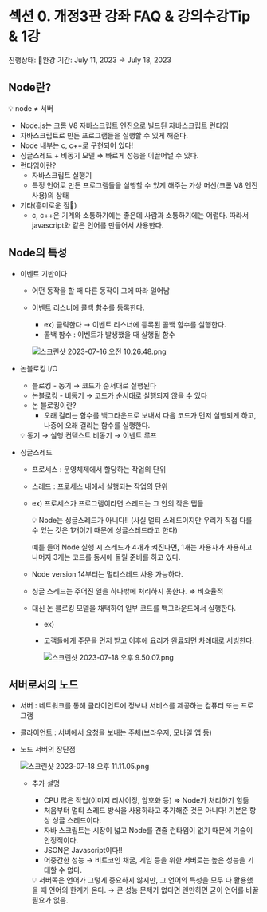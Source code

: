 # 섹션 0. 개정3판 강좌 FAQ & 강의수강Tip & 1강

진행상태: 완강
기간: July 11, 2023 → July 18, 2023

## Node란?

<aside>
💡 node ≠ 서버

</aside>

- Node.js는 크롬 V8 자바스크립트 엔진으로 빌드된 자바스크립트 런타임
- 자바스크립트로 만든 프로그램들을 실행할 수 있게 해준다.
- Node 내부는 c, c++로 구현되어 있다!
- 싱글스레드 + 비동기 모델 ⇒ 빠르게 성능을 이끌어낼 수 있다.
- 런타임이란?
    - 자바스크립트 실행기
    - 특정 언어로 만든 프로그램들을 실행할 수 있게 해주는 가상 머신(크롬 V8 엔진 사용)의 상태
- 기타(흥미로운 점🤔)
    - c, c++은 기계와 소통하기에는 좋은데 사람과 소통하기에는 어렵다. 따라서 javascript와 같은 언어를 만들어서 사용한다.

## Node의 특성

- 이벤트 기반이다
    - 어떤 동작을 할 때 다른 동작이 그에 따라 일어남
    - 이벤트 리스너에 콜백 함수를 등록한다.
        - ex) 클릭한다 → 이벤트 리스너에 등록된 콜백 함수를 실행한다.
        - 콜백 함수 : 이벤트가 발생했을 때 실행될 함수
        
        ![스크린샷 2023-07-16 오전 10.26.48.png](%E1%84%89%E1%85%A6%E1%86%A8%E1%84%89%E1%85%A7%E1%86%AB%200%20%E1%84%80%E1%85%A2%E1%84%8C%E1%85%A5%E1%86%BC3%E1%84%91%E1%85%A1%E1%86%AB%20%E1%84%80%E1%85%A1%E1%86%BC%E1%84%8C%E1%85%AA%20FAQ%20&%20%E1%84%80%E1%85%A1%E1%86%BC%E1%84%8B%E1%85%B4%E1%84%89%E1%85%AE%E1%84%80%E1%85%A1%E1%86%BCTip%20&%201%E1%84%80%E1%85%A1%20b90b864bb7b64dc3ae16b6d3f64034d4/%25E1%2584%2589%25E1%2585%25B3%25E1%2584%258F%25E1%2585%25B3%25E1%2584%2585%25E1%2585%25B5%25E1%2586%25AB%25E1%2584%2589%25E1%2585%25A3%25E1%2586%25BA_2023-07-16_%25E1%2584%258B%25E1%2585%25A9%25E1%2584%258C%25E1%2585%25A5%25E1%2586%25AB_10.26.48.png)
        

- 논블로킹 I/O
    - 블로킹 - 동기 → 코드가 순서대로 실행된다
    - 논블로킹 - 비동기 → 코드가 순서대로 실행되지 않을 수 있다
    - 논 블로킹이란?
        - 오래 걸리는 함수를 백그라운드로 보내서 다음 코드가 먼저 실행되게 하고, 나중에 오래 걸리는 함수를 실행한다.
    
    <aside>
    💡 동기 → 실행 컨텍스트
    비동기 → 이벤트 루프
    
    </aside>
    

- 싱글스레드
    - 프로세스 : 운영체제에서 할당하는 작업의 단위
    - 스레드 : 프로세스 내에서 실행되는 작업의 단위
    - ex) 프로세스가 프로그램이라면 스레드는 그 안의 작은 탭들
        
        <aside>
        💡 Node는 싱글스레드가 아니다!!
        (사실 멀티 스레드이지만 우리가 직접 다룰 수 있는 것은 1개이기 때문에 싱글스레드라고 한다)
        
        예를 들어 Node 실행 시 스레드가 4개가 켜진다면, 1개는 사용자가 사용하고 나머지 3개는 코드를 동시에 돌릴 준비를 하고 있다.
        
        </aside>
        
    - Node version 14부터는 멀티스레드 사용 가능하다.
    - 싱글 스레드는 주어진 일을 하나밖에 처리하지 못한다. ⇒ 비효율적
    - 대신 논 블로킹 모델을 채택하여 일부 코드를 백그라운드에서 실행한다.
        - ex)
        - 고객들에게 주문을 먼저 받고 이후에 요리가 완료되면 차례대로 서빙한다.
            
            ![스크린샷 2023-07-18 오후 9.50.07.png](%E1%84%89%E1%85%A6%E1%86%A8%E1%84%89%E1%85%A7%E1%86%AB%200%20%E1%84%80%E1%85%A2%E1%84%8C%E1%85%A5%E1%86%BC3%E1%84%91%E1%85%A1%E1%86%AB%20%E1%84%80%E1%85%A1%E1%86%BC%E1%84%8C%E1%85%AA%20FAQ%20&%20%E1%84%80%E1%85%A1%E1%86%BC%E1%84%8B%E1%85%B4%E1%84%89%E1%85%AE%E1%84%80%E1%85%A1%E1%86%BCTip%20&%201%E1%84%80%E1%85%A1%20b90b864bb7b64dc3ae16b6d3f64034d4/%25E1%2584%2589%25E1%2585%25B3%25E1%2584%258F%25E1%2585%25B3%25E1%2584%2585%25E1%2585%25B5%25E1%2586%25AB%25E1%2584%2589%25E1%2585%25A3%25E1%2586%25BA_2023-07-18_%25E1%2584%258B%25E1%2585%25A9%25E1%2584%2592%25E1%2585%25AE_9.50.07.png)
            

## 서버로서의 노드

- 서버 : 네트워크를 통해 클라이언트에 정보나 서비스를 제공하는 컴퓨터 또는 프로그램
- 클라이언트 : 서버에서 요청을 보내는 주체(브라우저, 모바일 앱 등)

- 노드 서버의 장단점
    
    ![스크린샷 2023-07-18 오후 11.11.05.png](%E1%84%89%E1%85%A6%E1%86%A8%E1%84%89%E1%85%A7%E1%86%AB%200%20%E1%84%80%E1%85%A2%E1%84%8C%E1%85%A5%E1%86%BC3%E1%84%91%E1%85%A1%E1%86%AB%20%E1%84%80%E1%85%A1%E1%86%BC%E1%84%8C%E1%85%AA%20FAQ%20&%20%E1%84%80%E1%85%A1%E1%86%BC%E1%84%8B%E1%85%B4%E1%84%89%E1%85%AE%E1%84%80%E1%85%A1%E1%86%BCTip%20&%201%E1%84%80%E1%85%A1%20b90b864bb7b64dc3ae16b6d3f64034d4/%25E1%2584%2589%25E1%2585%25B3%25E1%2584%258F%25E1%2585%25B3%25E1%2584%2585%25E1%2585%25B5%25E1%2586%25AB%25E1%2584%2589%25E1%2585%25A3%25E1%2586%25BA_2023-07-18_%25E1%2584%258B%25E1%2585%25A9%25E1%2584%2592%25E1%2585%25AE_11.11.05.png)
    
    - 추가 설명
        - CPU 많은 작업(이미지 리사이징, 암호화 등) ⇒ Node가 처리하기 힘듦
        - 처음부터 멀티 스레드 방식을 사용하라고 추가해준 것은 아니다! 기본은 항상 싱글 스레드이다.
        - 자바 스크립트는 시장이 넓고 Node를 견줄 런타임이 없기 때문에 기술이 안정적이다.
        - JSON은 Javascript이다!!
        - 어중간한 성능 → 비트코인 채굴, 게임 등을 위한 서버로는 높은 성능을 기대할 수 없다.
        
        <aside>
        💡 서버쪽은 언어가 그렇게 중요하지 않지만, 그 언어의 특성을 모두 다 활용했을 때 언어의 한계가 온다. → 큰 성능 문제가 없다면 왠만하면 굳이 언어를 바꿀 필요가 없음.
        
        </aside>